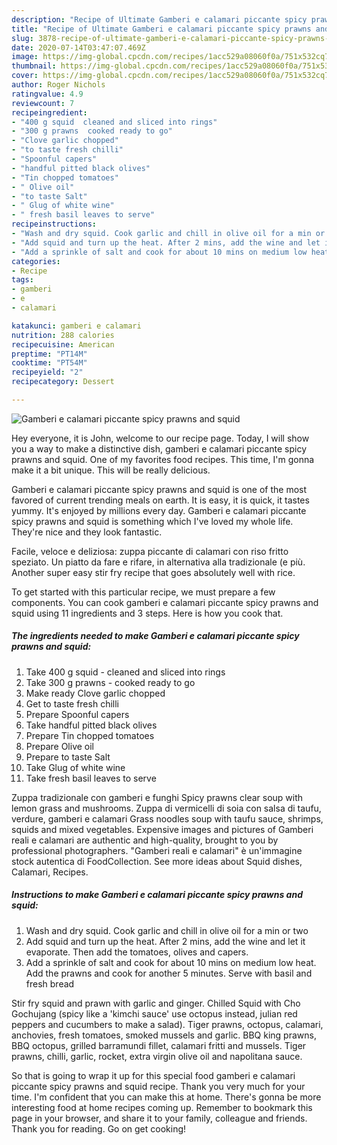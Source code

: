 ```yaml
---
description: "Recipe of Ultimate Gamberi e calamari piccante spicy prawns and squid"
title: "Recipe of Ultimate Gamberi e calamari piccante spicy prawns and squid"
slug: 3878-recipe-of-ultimate-gamberi-e-calamari-piccante-spicy-prawns-and-squid
date: 2020-07-14T03:47:07.469Z
image: https://img-global.cpcdn.com/recipes/1acc529a08060f0a/751x532cq70/gamberi-e-calamari-piccante-spicy-prawns-and-squid-recipe-main-photo.jpg
thumbnail: https://img-global.cpcdn.com/recipes/1acc529a08060f0a/751x532cq70/gamberi-e-calamari-piccante-spicy-prawns-and-squid-recipe-main-photo.jpg
cover: https://img-global.cpcdn.com/recipes/1acc529a08060f0a/751x532cq70/gamberi-e-calamari-piccante-spicy-prawns-and-squid-recipe-main-photo.jpg
author: Roger Nichols
ratingvalue: 4.9
reviewcount: 7
recipeingredient:
- "400 g squid  cleaned and sliced into rings"
- "300 g prawns  cooked ready to go"
- "Clove garlic chopped"
- "to taste fresh chilli"
- "Spoonful capers"
- "handful pitted black olives"
- "Tin chopped tomatoes"
- " Olive oil"
- "to taste Salt"
- " Glug of white wine"
- " fresh basil leaves to serve"
recipeinstructions:
- "Wash and dry squid. Cook garlic and chill in olive oil for a min or two"
- "Add squid and turn up the heat. After 2 mins, add the wine and let it evaporate. Then add the tomatoes, olives and capers."
- "Add a sprinkle of salt and cook for about 10 mins on medium low heat. Add the prawns and cook for another 5 minutes. Serve with basil and fresh bread"
categories:
- Recipe
tags:
- gamberi
- e
- calamari

katakunci: gamberi e calamari 
nutrition: 288 calories
recipecuisine: American
preptime: "PT14M"
cooktime: "PT54M"
recipeyield: "2"
recipecategory: Dessert

---
```



![Gamberi e calamari piccante spicy prawns and squid](https://img-global.cpcdn.com/recipes/1acc529a08060f0a/751x532cq70/gamberi-e-calamari-piccante-spicy-prawns-and-squid-recipe-main-photo.jpg)

Hey everyone, it is John, welcome to our recipe page. Today, I will show you a way to make a distinctive dish, gamberi e calamari piccante spicy prawns and squid. One of my favorites food recipes. This time, I'm gonna make it a bit unique. This will be really delicious.

Gamberi e calamari piccante spicy prawns and squid is one of the most favored of current trending meals on earth. It is easy, it is quick, it tastes yummy. It's enjoyed by millions every day. Gamberi e calamari piccante spicy prawns and squid is something which I've loved my whole life. They're nice and they look fantastic.

Facile, veloce e deliziosa: zuppa piccante di calamari con riso fritto speziato. Un piatto da fare e rifare, in alternativa alla tradizionale (e più. Another super easy stir fry recipe that goes absolutely well with rice.


To get started with this particular recipe, we must prepare a few components. You can cook gamberi e calamari piccante spicy prawns and squid using 11 ingredients and 3 steps. Here is how you cook that.

<!--inarticleads1-->

##### The ingredients needed to make Gamberi e calamari piccante spicy prawns and squid:

1. Take 400 g squid - cleaned and sliced into rings
1. Take 300 g prawns - cooked ready to go
1. Make ready Clove garlic chopped
1. Get to taste fresh chilli
1. Prepare Spoonful capers
1. Take handful pitted black olives
1. Prepare Tin chopped tomatoes
1. Prepare  Olive oil
1. Prepare to taste Salt
1. Take  Glug of white wine
1. Take  fresh basil leaves to serve


Zuppa tradizionale con gamberi e funghi Spicy prawns clear soup with lemon grass and mushrooms. Zuppa di vermicelli di soia con salsa di taufu, verdure, gamberi e calamari Grass noodles soup with taufu sauce, shrimps, squids and mixed vegetables. Expensive images and pictures of Gamberi reali e calamari are authentic and high-quality, brought to you by professional photographers. &#34;Gamberi reali e calamari&#34; è un&#39;immagine stock autentica di FoodCollection. See more ideas about Squid dishes, Calamari, Recipes. 

<!--inarticleads2-->

##### Instructions to make Gamberi e calamari piccante spicy prawns and squid:

1. Wash and dry squid. Cook garlic and chill in olive oil for a min or two
1. Add squid and turn up the heat. After 2 mins, add the wine and let it evaporate. Then add the tomatoes, olives and capers.
1. Add a sprinkle of salt and cook for about 10 mins on medium low heat. Add the prawns and cook for another 5 minutes. Serve with basil and fresh bread


Stir fry squid and prawn with garlic and ginger. Chilled Squid with Cho Gochujang (spicy like a &#39;kimchi sauce&#39; use octopus instead, julian red peppers and cucumbers to make a salad). Tiger prawns, octopus, calamari, anchovies, fresh tomatoes, smoked mussels and garlic. BBQ king prawns, BBQ octopus, grilled barramundi fillet, calamari fritti and mussels. Tiger prawns, chilli, garlic, rocket, extra virgin olive oil and napolitana sauce. 

So that is going to wrap it up for this special food gamberi e calamari piccante spicy prawns and squid recipe. Thank you very much for your time. I'm confident that you can make this at home. There's gonna be more interesting food at home recipes coming up. Remember to bookmark this page in your browser, and share it to your family, colleague and friends. Thank you for reading. Go on get cooking!
